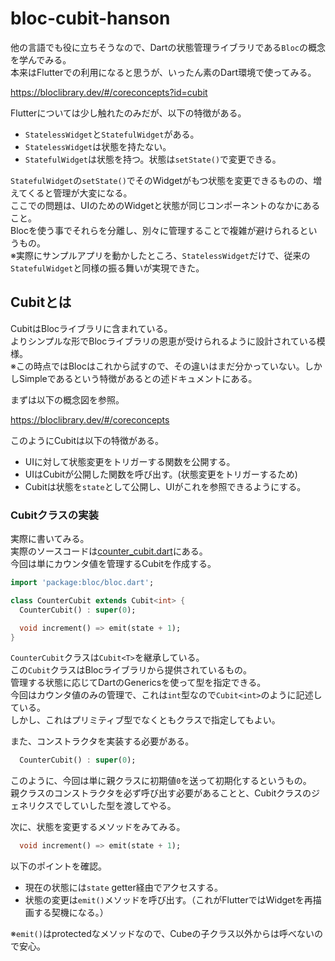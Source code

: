 # bloc-cubit-hanson
他の言語でも役に立ちそうなので、Dartの状態管理ライブラリである`Bloc`の概念を学んでみる。  
本来はFlutterでの利用になると思うが、いったん素のDart環境で使ってみる。  

https://bloclibrary.dev/#/coreconcepts?id=cubit

Flutterについては少し触れたのみだが、以下の特徴がある。

- `StatelessWidget`と`StatefulWidget`がある。
- `StatelessWidget`は状態を持たない。
- `StatefulWidget`は状態を持つ。状態は`setState()`で変更できる。

`StatefulWidget`の`setState()`でそのWidgetがもつ状態を変更できるものの、増えてくると管理が大変になる。  
ここでの問題は、UIのためのWidgetと状態が同じコンポーネントのなかにあること。  
Blocを使う事でそれらを分離し、別々に管理することで複雑が避けられるというもの。  
※実際にサンプルアプリを動かしたところ、`StatelessWidget`だけで、従来の`StatefulWidget`と同様の振る舞いが実現できた。  

## Cubitとは
CubitはBlocライブラリに含まれている。  
よりシンプルな形でBlocライブラリの恩恵が受けられるように設計されている模様。  
※この時点ではBlocはこれから試すので、その違いはまだ分かっていない。しかしSimpleであるという特徴があるとの述ドキュメントにある。  

まずは以下の概念図を参照。  

https://bloclibrary.dev/#/coreconcepts

このようにCubitは以下の特徴がある。  
- UIに対して状態変更をトリガーする関数を公開する。
- UIはCubitが公開した関数を呼び出す。(状態変更をトリガーするため)
- Cubitは状態を`state`として公開し、UIがこれを参照できるようにする。


### Cubitクラスの実装

実際に書いてみる。  
実際のソースコードは[counter_cubit.dart](./counter_cubit.dart)にある。  
今回は単にカウンタ値を管理するCubitを作成する。  

```dart
import 'package:bloc/bloc.dart';

class CounterCubit extends Cubit<int> {
  CounterCubit() : super(0);

  void increment() => emit(state + 1);
}
```

`CounterCubit`クラスは`Cubit<T>`を継承している。  
この`Cubit`クラスはBlocライブラリから提供されているもの。  
管理する状態に応じてDartのGenericsを使って型を指定できる。  
今回はカウンタ値のみの管理で、これは`int`型なので`Cubit<int>`のように記述している。  
しかし、これはプリミティブ型でなくともクラスで指定してもよい。  

また、コンストラクタを実装する必要がある。  

```dart
  CounterCubit() : super(0);
```

このように、今回は単に親クラスに初期値`0`を送って初期化するというもの。  
親クラスのコンストラクタを必ず呼び出す必要があることと、Cubitクラスのジェネリクスでしていした型を渡してやる。  

次に、状態を変更するメソッドをみてみる。  


```dart
  void increment() => emit(state + 1);
```

以下のポイントを確認。  

- 現在の状態には`state` getter経由でアクセスする。  
- 状態の変更は`emit()`メソッドを呼び出す。（これがFlutterではWidgetを再描画する契機になる。）

※`emit()`はprotectedなメソッドなので、Cubeの子クラス以外からは呼べないので安心。  




